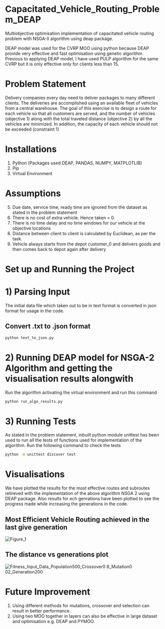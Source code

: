 # Capacitated_Vehicle_Routing_Problem_DEAP
Multiobjective optimisation implementation of capacitated vehicle routing problem with NSGA-II algorithm using deap package.

DEAP model was used for the CVRP MOO using python because DEAP provide very effective and fast optimisation using genetic algorithm.
Previous to applying DEAP model, I have used PULP algorithm for the same CVRP but it is only effective only for clients less than 15.

# Problem Statement
Delivery companies every day need to deliver packages to many different clients. The deliveries are accomplished using an available fleet of vehicles from a central warehouse. The goal of this exercise is to design a route for each vehicle so that all customers are served, and the number of vehicles (objective 1) along with the total traveled distance (objective 2) by all the vehicles are minimized. In addition, the capacity of each vehicle should not be exceeded (constraint 1)

# Installations
1) Python (Packages used DEAP, PANDAS, NUMPY, MATPLOTLIB)
2) Pip
3) Virtual Environment

# Assumptions
5) Due date, service time, ready time are ignored from the dataset as stated in the problem statement
6) There is no cost of extra vehicle. Hence taken = 0.
7) There is no time delay and no time windows for our vehicle at the objective locations
8) Distance between client to client is calculated by Euclidean, as per the task.
9) Vehicle always starts from the depot customer_0 and delivers goods and then comes back to depot again after delivery

# Set up and Running the Project

# 1) Parsing Input

The initial data file which taken out to be in text format is converted in json format for usage in the code.

## Convert .txt to .json format

```bash
python text_to_json.py
```
# 2) Running DEAP model for NSGA-2 Algorithm and getting the visualisation results alongwith

Run the algorithm activating the virtual environment and run this command

```bash
python run_algo_results.py
```

# 3) Running Tests

As stated in the problem statement, inbuilt python module unittest has been used to run all the tests of functions used for implementation of the algorithm.
Run the following command to check the tests

```bash
python -m unittest discover test
```

# Visualisations

We have plotted the results for the most effective routes and subroutes retireved with the implementation of the above algorithm NSGA 2 using DEAP package.
Also results for ech genrations have been plotted to see the progress made while increasing the generations in the code.

## Most Efficient Vehicle Routing achieved in the last give generation
![Figure_1](https://user-images.githubusercontent.com/55597813/172574416-2190b8db-cc6d-4af4-9fce-fc7b60578b7e.png)

## The distance vs generations plot
![Fitness_Input_Data_Population500_Crossover0 8_Mutation0 02_Generation200](https://user-images.githubusercontent.com/55597813/172574712-57bc2b74-1747-4064-8d7f-f58b791862cb.png)

# Future Improvement

1) Using different methods for mutations, crossover and selection can result in better performance.
2) Using two MOO together in layers can also be effective in large dataset and optimisation e.g. DEAP and PYMOO.

